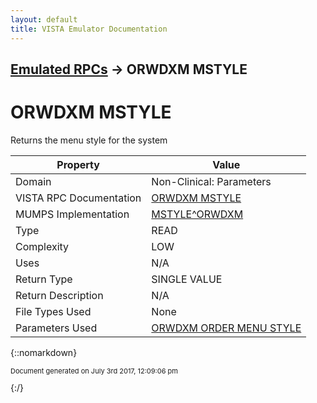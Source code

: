 ```yaml
---
layout: default
title: VISTA Emulator Documentation
---
```


## [Emulated RPCs](TableOfContents) &#8594; ORWDXM MSTYLE
# ORWDXM MSTYLE

Returns the menu style for the system

Property | Value
--- | ---
Domain | Non-Clinical: Parameters
VISTA RPC Documentation | [ORWDXM MSTYLE](../VISTARPC/ORWDXM_MSTYLE)
MUMPS Implementation | [MSTYLE^ORWDXM](http://code.osehra.org/dox/Routine_ORWDXM_source.html)
Type | READ
Complexity | LOW
Uses | N/A
Return Type | SINGLE VALUE
Return Description | N/A
File Types Used | None
Parameters Used | [ORWDXM ORDER MENU STYLE](../Parameters/ORWDXM_ORDER_MENU_STYLE)


{::nomarkdown} <br/><p style="font-size: 11px">Document generated on July 3rd 2017, 12:09:06 pm</p>{:/}
